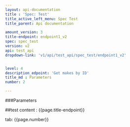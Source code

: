 ```yaml
---
layout: api-documentation 
title : 'Spec: Test'
title_active_left_menu: Spec Test
title_parent: Api documentation

amount_version: 3
title-endpoint: endpoint1_v2
spec: spec_test
version: v2
api: test_api
dropdown-link: 'v1/api/test_api/spec_test/endpoint1_v2'


level: 4
description_edpoint: 'Get makes by ID'
title_md : Parameters
number: 2

---
```



###Parameters

##test content : {{page.title-endpoint}} 

tab: {{page.number}}